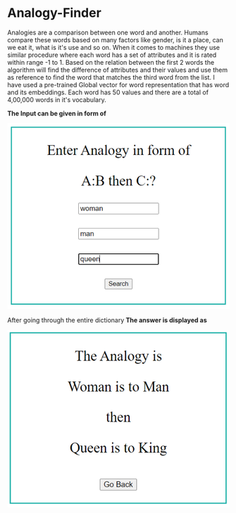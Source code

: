 # Analogy-Finder
Analogies are a comparison between one word and another. Humans compare these words based on many factors like gender, is it a place, can we eat it, what is it's use and so on.
When it comes to machines they use similar procedure where each word has a set of attributes and it is rated within range -1 to 1.
Based on the relation between the first 2 words the algorithm will find the difference of attributes and their values and use them as reference to find the word that matches the third word from the list.
I have used a pre-trained Global vector for word representation that has word and its embeddings. Each word has 50 values and there are a total of 4,00,000 words in it's vocabulary.

**The Input can be given in form of**

![image of input](/Images/Ques.png)

After going through the entire dictionary 
**The answer is displayed as**

![image of output](/Images/Ans.png)
